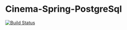 # Cinema-Spring-PostgreSql

[![Build Status](https://travis-ci.com/ShirkeJR/Cinema-Spring-PostgreSql.svg?branch=master)](https://travis-ci.com/ShirkeJR/Cinema-Spring-PostgreSql
)
